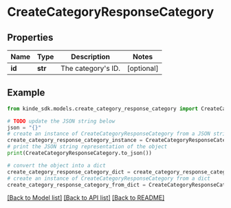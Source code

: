 # CreateCategoryResponseCategory


## Properties

Name | Type | Description | Notes
------------ | ------------- | ------------- | -------------
**id** | **str** | The category&#39;s ID. | [optional] 

## Example

```python
from kinde_sdk.models.create_category_response_category import CreateCategoryResponseCategory

# TODO update the JSON string below
json = "{}"
# create an instance of CreateCategoryResponseCategory from a JSON string
create_category_response_category_instance = CreateCategoryResponseCategory.from_json(json)
# print the JSON string representation of the object
print(CreateCategoryResponseCategory.to_json())

# convert the object into a dict
create_category_response_category_dict = create_category_response_category_instance.to_dict()
# create an instance of CreateCategoryResponseCategory from a dict
create_category_response_category_from_dict = CreateCategoryResponseCategory.from_dict(create_category_response_category_dict)
```
[[Back to Model list]](../README.md#documentation-for-models) [[Back to API list]](../README.md#documentation-for-api-endpoints) [[Back to README]](../README.md)


